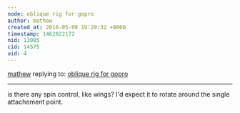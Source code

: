 ```yaml
---
node: oblique rig for gopro
author: mathew
created_at: 2016-05-09 19:29:32 +0000
timestamp: 1462822172
nid: 13085
cid: 14575
uid: 4
---
```




[mathew](../profile/mathew) replying to: [oblique rig for gopro](../notes/liz/05-06-2016/oblique-rig-for-gopro)

----
is there any spin control, like wings? I'd expect it to rotate around the single attachement point.